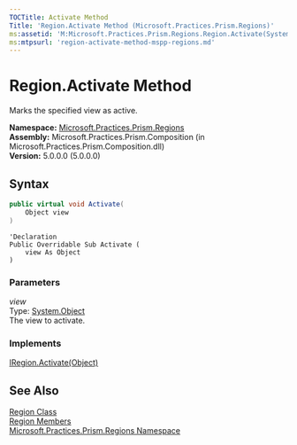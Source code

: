 ```yaml
---
TOCTitle: Activate Method
Title: 'Region.Activate Method (Microsoft.Practices.Prism.Regions)'
ms:assetid: 'M:Microsoft.Practices.Prism.Regions.Region.Activate(System.Object)'
ms:mtpsurl: 'region-activate-method-mspp-regions.md'
---
```

# Region.Activate Method

Marks the specified view as active.

**Namespace:** [Microsoft.Practices.Prism.Regions](/patterns-practices/reference/mspp-regions-namespace)  
**Assembly:** Microsoft.Practices.Prism.Composition (in Microsoft.Practices.Prism.Composition.dll)<br/>
**Version:** 5.0.0.0 (5.0.0.0)

## Syntax
```C#
public virtual void Activate(
	Object view
)
```

```VB
'Declaration
Public Overridable Sub Activate ( 
	view As Object
)
```

### Parameters

*view*  
Type: [System.Object](http://msdn.microsoft.com/en-us/library/e5kfa45b)  
The view to activate.

### Implements

[IRegion.Activate(Object)](/patterns-practices/reference/iregion-activate-method-mspp-regions)

## See Also

[Region Class](/patterns-practices/reference/region-class-mspp-regions)  
[Region Members](/patterns-practices/reference/region-members-mspp-regions)  
[Microsoft.Practices.Prism.Regions Namespace](/patterns-practices/reference/mspp-regions-namespace)<br/>

